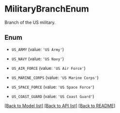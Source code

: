 # MilitaryBranchEnum

Branch of the US military.

## Enum

* `US_ARMY` (value: `'US Army'`)

* `US_NAVY` (value: `'US Navy'`)

* `US_AIR_FORCE` (value: `'US Air Force'`)

* `US_MARINE_CORPS` (value: `'US Marine Corps'`)

* `US_SPACE_FORCE` (value: `'US Space Force'`)

* `US_COAST_GUARD` (value: `'US Coast Guard'`)

[[Back to Model list]](../README.md#documentation-for-models) [[Back to API list]](../README.md#documentation-for-api-endpoints) [[Back to README]](../README.md)


